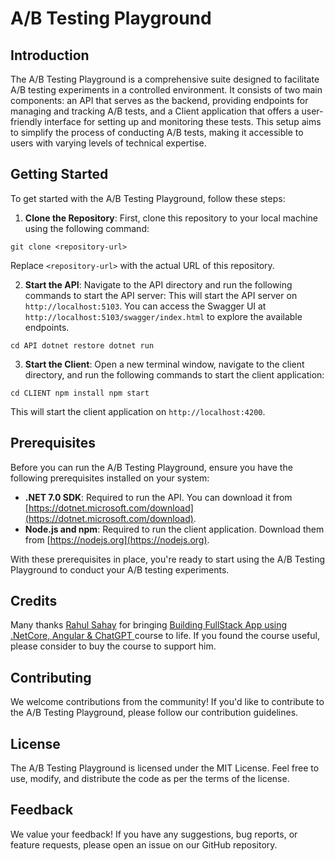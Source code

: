 # A/B Testing Playground

## Introduction

The A/B Testing Playground is a comprehensive suite designed to facilitate A/B testing experiments in a controlled environment. It consists of two main components: an API that serves as the backend, providing endpoints for managing and tracking A/B tests, and a Client application that offers a user-friendly interface for setting up and monitoring these tests. This setup aims to simplify the process of conducting A/B tests, making it accessible to users with varying levels of technical expertise.

## Getting Started

To get started with the A/B Testing Playground, follow these steps:

1. **Clone the Repository**: First, clone this repository to your local machine using the following command:

```
git clone <repository-url>
```

Replace `<repository-url>` with the actual URL of this repository.

2. **Start the API**: Navigate to the API directory and run the following commands to start the API server:
   This will start the API server on `http://localhost:5103`. You can access the Swagger UI at `http://localhost:5103/swagger/index.html` to explore the available endpoints.

```
cd API dotnet restore dotnet run
```

3. **Start the Client**: Open a new terminal window, navigate to the client directory, and run the following commands to start the client application:

```
cd CLIENT npm install npm start
```

This will start the client application on `http://localhost:4200`.

## Prerequisites

Before you can run the A/B Testing Playground, ensure you have the following prerequisites installed on your system:

- **.NET 7.0 SDK**: Required to run the API. You can download it from [https://dotnet.microsoft.com/download](https://dotnet.microsoft.com/download).
- **Node.js and npm**: Required to run the client application. Download them from [https://nodejs.org](https://nodejs.org).

With these prerequisites in place, you're ready to start using the A/B Testing Playground to conduct your A/B testing experiments.

## Credits

Many thanks [Rahul Sahay](https://www.udemy.com/user/rahulsahay-2/) for bringing [Building FullStack App using .NetCore, Angular & ChatGPT
](https://www.udemy.com/course/building-fullstack-app-using-netcore-angular-chatgpt/#instructor-1) course to life. If you found the course useful, please consider to buy the course to support him.

## Contributing

We welcome contributions from the community! If you'd like to contribute to the A/B Testing Playground, please follow our contribution guidelines.

## License

The A/B Testing Playground is licensed under the MIT License. Feel free to use, modify, and distribute the code as per the terms of the license.

## Feedback

We value your feedback! If you have any suggestions, bug reports, or feature requests, please open an issue on our GitHub repository.